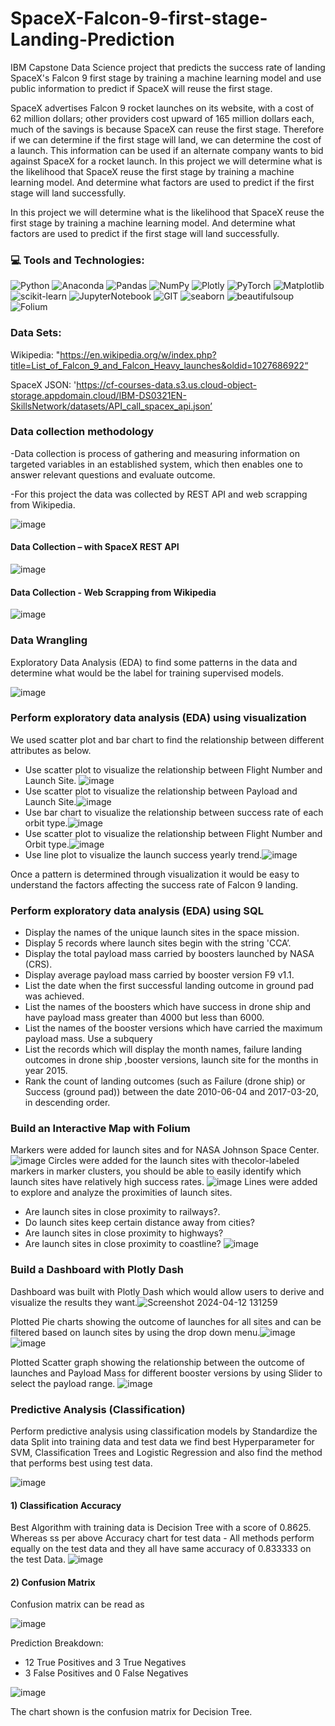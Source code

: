 # SpaceX-Falcon-9-first-stage-Landing-Prediction
IBM Capstone Data Science project that predicts the success rate of landing SpaceX's Falcon 9 first stage by training a machine learning model and use public information to predict if SpaceX will reuse the first stage.

SpaceX advertises Falcon 9 rocket launches on its website, with a cost of 62 million dollars; other providers cost upward of 165 million dollars each, much of the savings is because SpaceX can reuse the first stage. Therefore if we can determine if the first stage will land, we can determine the cost of a launch. This information can be used if an alternate company wants to bid against SpaceX for a rocket launch. In this project we will determine what is the likelihood that SpaceX reuse the first stage by training a machine learning model. And determine what factors are used to predict if the first stage will land successfully.

In this project we will determine what is the likelihood that SpaceX reuse the first stage by training a machine learning model. And determine what factors are used to predict if the first stage will land successfully.

### 💻 Tools and Technologies:
![Python](https://img.shields.io/badge/python-3670A0?style=for-the-badge&logo=python&logoColor=ffdd54) 
![Anaconda](https://img.shields.io/badge/Anaconda-%2344A833.svg?style=for-the-badge&logo=anaconda&logoColor=white)
![Pandas](https://img.shields.io/badge/pandas-%23150458.svg?style=for-the-badge&logo=pandas&logoColor=white)
![NumPy](https://img.shields.io/badge/numpy-%23013243.svg?style=for-the-badge&logo=numpy&logoColor=white) 
![Plotly](https://img.shields.io/badge/Plotly-%233F4F75.svg?style=for-the-badge&logo=plotly&logoColor=white) 
![PyTorch](https://img.shields.io/badge/PyTorch-%23EE4C2C.svg?style=for-the-badge&logo=PyTorch&logoColor=white)
![Matplotlib](https://img.shields.io/badge/Matplotlib-%23F7EBE2?style=for-the-badge&logo=pandas&logoColor=black)
![scikit-learn](https://img.shields.io/badge/scikit--learn-%23F7931E.svg?style=for-the-badge&logo=scikit-learn&logoColor=white)
![JupyterNotebook](https://img.shields.io/badge/JupyterNotebook-FACCA7?style=for-the-badge&logo=Jupyter)
![GIT](https://img.shields.io/badge/Git-fc6d26?style=for-the-badge&logo=git&logoColor=white)
![seaborn](https://img.shields.io/badge/seaborn-86B4AD?style=for-the-badge)
![beautifulsoup](https://img.shields.io/badge/BeautifulSoup-404847?style=for-the-badge)
![Folium](https://img.shields.io/badge/Folium-F1F9E1?style=for-the-badge&logo=Folium)

### Data Sets:
Wikipedia: "https://en.wikipedia.org/w/index.php?title=List_of_Falcon_9_and_Falcon_Heavy_launches&oldid=1027686922“
 
SpaceX JSON: 'https://cf-courses-data.s3.us.cloud-object-storage.appdomain.cloud/IBM-DS0321EN-SkillsNetwork/datasets/API_call_spacex_api.json’

### Data collection methodology 
-Data collection is process of gathering and measuring information on targeted variables in an established system, which then enables one to answer relevant questions and evaluate outcome.

-For this project the data was collected by REST API and web scrapping from Wikipedia.

![image](https://github.com/my3amarnath/SpaceX-Falcon-9-first-stage-Landing-Prediction/assets/39696237/6d71adaf-4281-4e99-978c-6cef9500ff54)

#### Data Collection – with SpaceX REST API

![image](https://github.com/my3amarnath/SpaceX-Falcon-9-first-stage-Landing-Prediction/assets/39696237/27814e7e-a6d0-403c-8374-0f97b36ad8fd)

####  Data Collection - Web Scrapping from Wikipedia 

![image](https://github.com/my3amarnath/SpaceX-Falcon-9-first-stage-Landing-Prediction/assets/39696237/8f207756-ca26-458d-91fb-e49e0318b845)

### Data Wrangling
Exploratory Data Analysis (EDA) to find some patterns in the data and determine what would be the label for training supervised models.

![image](https://github.com/my3amarnath/SpaceX-Falcon-9-first-stage-Landing-Prediction/assets/39696237/4c5b5607-1d55-48b7-986f-cb601c57711b)

### Perform exploratory data analysis (EDA) using visualization 

We used scatter plot and bar chart to find the relationship between different attributes as below.
* Use scatter plot to visualize the relationship between Flight Number and Launch Site. ![image](https://github.com/my3amarnath/SpaceX-Falcon-9-first-stage-Landing-Prediction/assets/39696237/a1cf0370-42cf-4a49-a6a2-663c7450997c)
* Use scatter plot to visualize the relationship between Payload and Launch Site.![image](https://github.com/my3amarnath/SpaceX-Falcon-9-first-stage-Landing-Prediction/assets/39696237/89028db7-9a84-4e4d-9a50-3f71784b6fb8)
* Use bar chart to visualize the relationship between success rate of each orbit type.![image](https://github.com/my3amarnath/SpaceX-Falcon-9-first-stage-Landing-Prediction/assets/39696237/6c651b2b-9f67-4676-9509-80bf7eb7764c)
* Use scatter plot to visualize the relationship between Flight Number and Orbit type.![image](https://github.com/my3amarnath/SpaceX-Falcon-9-first-stage-Landing-Prediction/assets/39696237/4c35d754-b127-4f5f-8bc6-cf349bccaaf1)
* Use line plot to visualize the launch success yearly trend.![image](https://github.com/my3amarnath/SpaceX-Falcon-9-first-stage-Landing-Prediction/assets/39696237/3286aa07-cd8f-4c97-9d5f-796c5c7830e4)

Once a pattern is determined through visualization it would be easy to understand the factors affecting the success rate of Falcon 9 landing.

### Perform exploratory data analysis (EDA) using SQL

* Display the names of the unique launch sites in the space mission.
* Display 5 records where launch sites begin with the string 'CCA’.
* Display the total payload mass carried by boosters launched by NASA (CRS).
* Display average payload mass carried by booster version F9 v1.1.
* List the date when the first successful landing outcome in ground pad was achieved.
* List the names of the boosters which have success in drone ship and have payload mass greater than 4000 but less than 6000.
* List the names of the booster versions which have carried the maximum payload mass. Use a subquery
* List the records which will display the month names, failure landing outcomes in drone ship ,booster versions, launch site for the months in year 2015.
* Rank the count of landing outcomes (such as Failure (drone ship) or Success (ground pad)) between the date 2010-06-04 and 2017-03-20, in descending order.

### Build an Interactive Map with Folium

Markers were added for launch sites and for NASA Johnson Space Center.
![image](https://github.com/my3amarnath/SpaceX-Falcon-9-first-stage-Landing-Prediction/assets/39696237/b1d24f7b-bb46-4214-8f43-09f764384487)
Circles were added for the launch sites with thecolor-labeled markers in marker clusters, you should be able to easily identify which launch sites have relatively high success rates.
![image](https://github.com/my3amarnath/SpaceX-Falcon-9-first-stage-Landing-Prediction/assets/39696237/ce919314-9e9c-41e4-9113-f8b59ddd1285)
Lines were added to explore and analyze the proximities of launch sites.
* Are launch sites in close proximity to railways?.
* Do launch sites keep certain distance away from cities?
* Are launch sites in close proximity to highways?
* Are launch sites in close proximity to coastline?
![image](https://github.com/my3amarnath/SpaceX-Falcon-9-first-stage-Landing-Prediction/assets/39696237/6a3b04c0-a6c9-4992-96b1-f5dc668dd619)


### Build a Dashboard with Plotly Dash

Dashboard was built with Plotly Dash which would allow users to derive and visualize the results they want.![Screenshot 2024-04-12 131259](https://github.com/my3amarnath/SpaceX-Falcon-9-first-stage-Landing-Prediction/assets/39696237/d9ce0e29-6fcb-4b60-853a-1a4b021d0a14)

Plotted Pie charts showing the outcome of launches for all sites and can be filtered based on launch sites by using the drop down menu.![image](https://github.com/my3amarnath/SpaceX-Falcon-9-first-stage-Landing-Prediction/assets/39696237/80a86694-ac6b-462e-b3f7-240804ee07e2) ![image](https://github.com/my3amarnath/SpaceX-Falcon-9-first-stage-Landing-Prediction/assets/39696237/4f539e70-b351-4978-a1b7-437c55115d2e)

Plotted Scatter graph showing the relationship between the outcome of launches and Payload Mass for different booster versions by using Slider to select the payload range.
![image](https://github.com/my3amarnath/SpaceX-Falcon-9-first-stage-Landing-Prediction/assets/39696237/3e0d9f70-7076-40e2-9c05-194d39239905)

### Predictive Analysis (Classification)
Perform predictive analysis using classification models by Standardize the data Split into training data and test data we find best Hyperparameter for SVM, Classification Trees and Logistic Regression and also find the method that performs best using test data.

![image](https://github.com/my3amarnath/SpaceX-Falcon-9-first-stage-Landing-Prediction/assets/39696237/885e0d62-6a7e-4ec7-9235-35da26b7173d)

#### 1) Classification Accuracy

Best Algorithm with training data is  Decision Tree with a score of 0.8625. Whereas ss per above Accuracy chart for test data - All methods perform equally on the test data and they all have same accuracy of 0.833333 on the test Data.
![image](https://github.com/my3amarnath/SpaceX-Falcon-9-first-stage-Landing-Prediction/assets/39696237/31ddde52-f8a5-4c19-b44f-20c79e0ff77d)

#### 2) Confusion Matrix
Confusion matrix can be read as 

![image](https://github.com/my3amarnath/SpaceX-Falcon-9-first-stage-Landing-Prediction/assets/39696237/c7745554-e562-40a9-af3b-5e42b24800d8)

Prediction Breakdown:
* 12 True Positives and 3 True Negatives
* 3 False Positives and 0 False Negatives

![image](https://github.com/my3amarnath/SpaceX-Falcon-9-first-stage-Landing-Prediction/assets/39696237/ce09d38c-9b0f-4a80-acc3-e47ae1bf5a99)

The chart shown is the confusion matrix for Decision Tree.



































